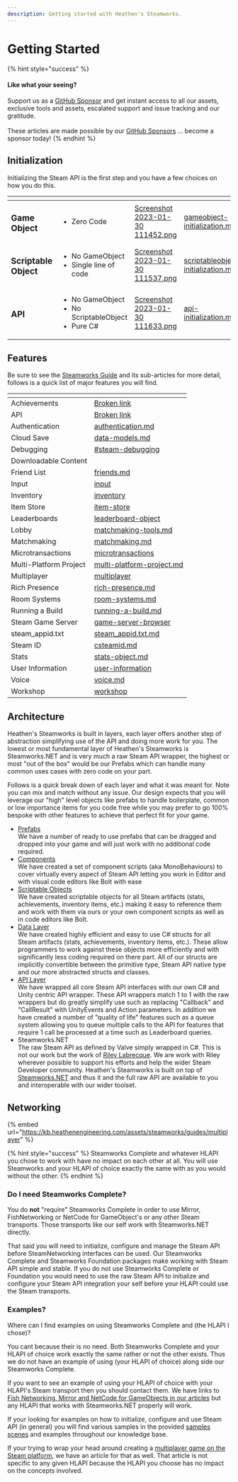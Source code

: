 ```yaml
---
description: Getting started with Heathen's Steamworks.
---
```


# Getting Started

{% hint style="success" %}
#### Like what your seeing?

Support us as a [GitHub Sponsor](../../../../become-a-sponsor/) and get instant access to all our assets, exclusive tools and assets, escalated support and issue tracking and our gratitude.\
\
These articles are made possible by our [GitHub Sponsors](../../../../become-a-sponsor/) ... become a sponsor today!
{% endhint %}

## Initialization

Initializing the Steam API is the first step and you have a few choices on how you do this.

<table data-view="cards"><thead><tr><th></th><th></th><th data-hidden data-card-cover data-type="files"></th><th data-hidden data-card-target data-type="content-ref"></th></tr></thead><tbody><tr><td><h3>Game Object</h3></td><td><ul><li>Zero Code</li></ul></td><td><a href="../../../../.gitbook/assets/Screenshot 2023-01-30 111452.png">Screenshot 2023-01-30 111452.png</a></td><td><a href="../../for-unity-game-engine/quick-start-guide/gameobject-initialization.md">gameobject-initialization.md</a></td></tr><tr><td><h3>Scriptable Object</h3></td><td><ul><li>No GameObject</li><li>Single line of code</li></ul></td><td><a href="../../../../.gitbook/assets/Screenshot 2023-01-30 111537.png">Screenshot 2023-01-30 111537.png</a></td><td><a href="../../for-unity-game-engine/quick-start-guide/scriptableobject-initialization.md">scriptableobject-initialization.md</a></td></tr><tr><td><h3>API</h3></td><td><ul><li>No GameObject</li><li>No ScriptableObject</li><li>Pure C#</li></ul></td><td><a href="../../../../.gitbook/assets/Screenshot 2023-01-30 111633.png">Screenshot 2023-01-30 111633.png</a></td><td><a href="../../for-unity-game-engine/quick-start-guide/api-initialization.md">api-initialization.md</a></td></tr></tbody></table>

## Features

Be sure to see the [Steamworks Guide](../../../../company/steam/steamworks/) and its sub-articles for more detail, follows is a quick list of major features you will find.

<table data-view="cards"><thead><tr><th></th><th data-hidden data-card-target data-type="content-ref"></th></tr></thead><tbody><tr><td>Achievements</td><td><a href="broken-reference">Broken link</a></td></tr><tr><td>API</td><td><a href="broken-reference">Broken link</a></td></tr><tr><td>Authentication</td><td><a href="../../../../company/steam/steamworks/multiplayer/authentication.md">authentication.md</a></td></tr><tr><td>Cloud Save</td><td><a href="../../../../company/steam/steamworks/data-models.md">data-models.md</a></td></tr><tr><td>Debugging</td><td><a href="../../../../company/steam/steamworks/#steam-debugging">#steam-debugging</a></td></tr><tr><td>Downloadable Content</td><td></td></tr><tr><td>Friend List</td><td><a href="../../../../company/steam/steamworks/user-information/friends.md">friends.md</a></td></tr><tr><td>Input</td><td><a href="../../../../company/steam/steamworks/input/">input</a></td></tr><tr><td>Inventory</td><td><a href="../../../../company/steam/steamworks/inventory/">inventory</a></td></tr><tr><td>Item Store</td><td><a href="../../../../company/steam/steamworks/microtransactions/item-store/">item-store</a></td></tr><tr><td>Leaderboards</td><td><a href="../../../../company/steam/steamworks/leaderboard-object/">leaderboard-object</a></td></tr><tr><td>Lobby</td><td><a href="../../../../company/steam/steamworks/multiplayer/matchmaking-tools.md">matchmaking-tools.md</a></td></tr><tr><td>Matchmaking</td><td><a href="../../../../company/steam/steamworks/multiplayer/matchmaking.md">matchmaking.md</a></td></tr><tr><td>Microtransactions</td><td><a href="../../../../company/steam/steamworks/microtransactions/">microtransactions</a></td></tr><tr><td>Multi-Platform Project</td><td><a href="../../../../company/steam/steamworks/multi-platform-project.md">multi-platform-project.md</a></td></tr><tr><td>Multiplayer</td><td><a href="../../../../company/steam/steamworks/multiplayer/">multiplayer</a></td></tr><tr><td>Rich Presence</td><td><a href="../../../../company/steam/steamworks/multiplayer/rich-presence.md">rich-presence.md</a></td></tr><tr><td>Room Systems</td><td><a href="../../../../company/steam/steamworks/multiplayer/room-systems.md">room-systems.md</a></td></tr><tr><td>Running a Build</td><td><a href="../../../../company/steam/steamworks/running-a-build.md">running-a-build.md</a></td></tr><tr><td>Steam Game Server</td><td><a href="../../../../company/steam/steamworks/multiplayer/game-server-browser/">game-server-browser</a></td></tr><tr><td>steam_appid.txt</td><td><a href="../../../../company/steam/steamworks/steam_appid.txt.md">steam_appid.txt.md</a></td></tr><tr><td>Steam ID</td><td><a href="../../../../company/steam/steamworks/csteamid.md">csteamid.md</a></td></tr><tr><td>Stats</td><td><a href="../../../../company/steam/steamworks/stats-object.md">stats-object.md</a></td></tr><tr><td>User Information</td><td><a href="../../../../company/steam/steamworks/user-information/">user-information</a></td></tr><tr><td>Voice</td><td><a href="../../../../company/steam/steamworks/voice.md">voice.md</a></td></tr><tr><td>Workshop</td><td><a href="../../../../company/steam/steamworks/workshop/">workshop</a></td></tr></tbody></table>

## Architecture

Heathen's Steamworks is built in layers, each layer offers another step of abstraction simplifying use of the API and doing more work for you. The lowest or most fundamental layer of Heathen's Steamworks is Steamworks.NET and is very much a raw Steam API wrapper, the highest or most "out of the box" would be our Prefabs which can handle many common uses cases with zero code on your part.

Follows is a quick break down of each layer and what it was meant for. Note you can mix and match without any issue. Our design expects that you will leverage our "high" level objects like prefabs to handle boilerplate, common or low importance items for you code free while you may prefer to go 100% bespoke with other features to achieve that perfect fit for your game.

* [Prefabs](../ugui-tools/prefabs/)\
  We have a number of ready to use prefabs that can be dragged and dropped into your game and will just work with no additional code required.
* [Components](../components/)\
  We have created a set of component scripts (aka MonoBehaviours) to cover virtually every aspect of Steam API letting you work in Editor and with visual code editors like Bolt with ease
* [Scriptable Objects](../scriptable-objects/)\
  We have created scriptable objects for all Steam artifacts (stats, achievements, inventory items, etc.) making it easy to reference them and work with them via ours or your own component scripts as well as in code editors like Bolt.
* [Data Layer](../../data-layer/)\
  We have created highly efficient and easy to use C# structs for all Steam artifacts (stats, achievements, inventory items, etc.). These allow programmers to work against these objects more efficiently and with significantly less coding required on there part. All of our structs are implicitly convertible between the primitive type, Steam API native type and our more abstracted structs and classes.&#x20;
* [API Layer](../../api/)\
  We have wrapped all core Steam API interfaces with our own C# and Unity centric API wrapper. These API wrappers match 1 to 1 with the raw wrappers but do greatly simplify use such as replacing "Callback" and "CallResult" with UnityEvents and Action parameters. In addition we have created a number of "quality of life" features such as a queue system allowing you to queue multiple calls to the API for features that require 1 call be processed at a time such as Leaderboard queries.
* Steamworks.NET\
  The raw Steam API as defined by Valve simply wrapped in C#. This is not our work but the work of [Riley Labrecque](https://github.com/rlabrecque/Steamworks.NET). We are work with Riley wherever possible to support his efforts and help the wider Steam Developer community. Heathen's Steamworks is built on top of [Steamworks.NET](https://github.com/rlabrecque/Steamworks.NET) and thus it and the full raw API are available to you and interoperable with our wider toolset.

## Networking

{% embed url="https://kb.heathenengineering.com/assets/steamworks/guides/multiplayer" %}

{% hint style="success" %}
Steamworks Complete and whatever HLAPI you chose to work with have no impact on each other at all. You will use Steamworks and your HLAPI of choice exactly the same with as you would without the other.
{% endhint %}

### Do I need Steamworks Complete?

You do **not** "require" Steamworks Complete in order to use Mirror, FishNetworking or NetCode for GameObject's or any other Steam transports. Those transports like our self work with Steamworks.NET directly.

That said you will need to initialize, configure and manage the Steam API before SteamNetworking interfaces can be used. Our Steamworks Complete and Steamworks Foundation packages make working with Steam API simple and stable. If you do not use Steamworks Complete or Foundation you would need to use the raw Steam API to initialize and configure your Steam API integration your self before your HLAPI could use the Steam transports.

### Examples?

Where can I find examples on using Steamworks Complete and (the HLAPI I chose)?

You cant because their is no need. Both Steamworks Complete and your HLAPI of choice work exactly the same rather or not the other exists. Thus we do not have an example of using (your HLAPI of choice) along side our Steamworks Complete.&#x20;

If you want to see an example of using your HLAPI of choice with your HLAPI's Steam transport then you should contact them. We have links to [Fish Networking, Mirror and NetCode for GameObjects in our articles](../installation/networking-integrations.md) but any HLAPI that works with Steamworks.NET properly will work.

If your looking for examples on how to initialize, configure and use Steam API (in general) you will find various samples in the provided [samples scenes](../../../physkit/sample-scenes/) and examples throughout our knowledge base.

If your trying to wrap your head around creating a [multiplayer game on the Steam platform](broken-reference), we have an article for that as well. That article is not specific to any given HLAPI because the HLAPI you choose has no impact on the concepts involved.
